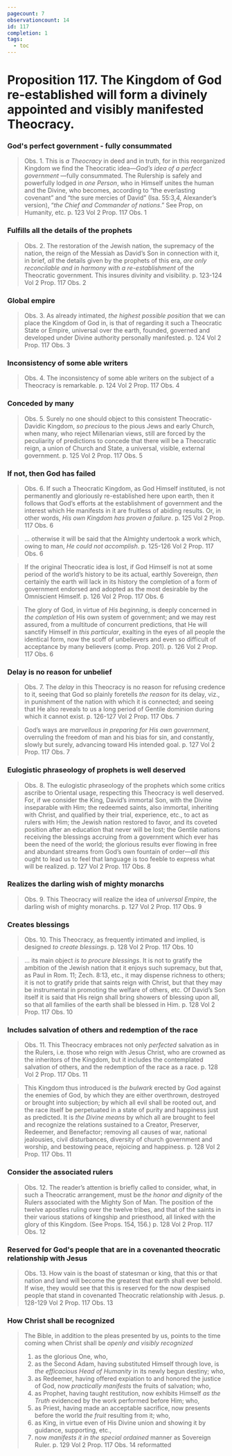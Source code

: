 ```yaml
---
pagecount: 7
observationcount: 14
id: 117
completion: 1
tags:
  - toc
---
```

# Proposition 117. The Kingdom of God re-established will form a divinely appointed and visibly manifested Theocracy.
### God's perfect government - fully consummated
>Obs. 1. This is *a Theocracy* in deed and in truth, for in this reorganized Kingdom we find the Theocratic idea—*God’s idea of a perfect government* —fully consummated. The Rulership is safely and powerfully lodged in *one Person*, who in Himself unites the human and the Divine, who becomes, according to “the everlasting covenant” and “the sure mercies of David” (Isa. 55:3,4, Alexander’s version), “*the Chief and Commander of nations*.” See Prop, on Humanity, etc.
>p. 123 Vol 2 Prop. 117 Obs. 1
### Fulfills all the details of the prophets
>Obs. 2. The restoration of the Jewish nation, the supremacy of the nation, the reign of the Messiah as David’s Son in connection with it, in brief, *all* the details given by the prophets of this era, *are only reconcilable and in harmony with a re-establishment* of the Theocratic government. This insures divinity and visibility.
>p. 123-124 Vol 2 Prop. 117 Obs. 2
### Global empire
>Obs. 3. As already intimated, *the highest possible position* that we can place the Kingdom of God in, is that of regarding it such a Theocratic State or Empire, universal over the earth, founded, governed and developed under Divine authority personally manifested.
>p. 124 Vol 2 Prop. 117 Obs. 3
### Inconsistency of some able writers 
>Obs. 4. The inconsistency of some able writers on the subject of a Theocracy is remarkable.
>p. 124 Vol 2 Prop. 117 Obs. 4
### Conceded by many
>Obs. 5. Surely no one should object to this consistent Theocratic-Davidic Kingdom, *so precious* to the pious Jews and early Church, when many, who reject Millenarian views, still are forced by the peculiarity of predictions to concede that there will be a Theocratic reign, a union of Church and State, a universal, visible, external government.
>p. 125 Vol 2 Prop. 117 Obs. 5
### If not, then God has failed
>Obs. 6. If such a Theocratic Kingdom, as God Himself instituted, is not permanently and gloriously re-established here upon earth, then it follows that God’s efforts at the establishment of government and the interest which He manifests in it are fruitless of abiding results. Or, in other words, *His own Kingdom has proven a failure*.
>p. 125 Vol 2 Prop. 117 Obs. 6

>... otherwise it will be said that the Almighty undertook a work which, owing to man, *He could not accomplish*.
>p. 125-126 Vol 2 Prop. 117 Obs. 6

>If the original Theocratic idea is lost, if God Himself is not at some period of the world’s history to be its actual, earthly Sovereign, *then* certainly the earth will lack in its history the completion of a form of government endorsed and adopted as the most desirable by the Omniscient Himself.
>p. 126 Vol 2 Prop. 117 Obs. 6

>The glory of God, in virtue of *His beginning*, is deeply concerned in *the completion* of His own system of government; and we may rest assured, from a multitude of concurrent predictions, that He will sanctify Himself in *this particular*, exalting in the eyes of all people the identical form, now the scoff of unbelievers and even so difficult of acceptance by many believers (comp. Prop. 201).
>p. 126 Vol 2 Prop. 117 Obs. 6
### Delay is no reason for unbelief
>Obs. 7. The *delay* in this Theocracy is no reason for refusing credence to it, seeing that God so plainly foretells *the reason* for its delay, viz., in punishment of the nation with which it is connected; and seeing that He also reveals to us a long period of Gentile dominion during which it cannot exist.
>p. 126-127 Vol 2 Prop. 117 Obs. 7

>God’s ways are *marvellous in preparing for His own government*, overruling the freedom of man and his bias for sin, and constantly, slowly but surely, advancing toward His intended goal.
>p. 127 Vol 2 Prop. 117 Obs. 7
### Eulogistic phraseology of prophets is well deserved
>Obs. 8. The eulogistic phraseology of the prophets which some critics ascribe to Oriental usage, respecting this Theocracy is well deserved. For, if we consider the King, David’s immortal Son, with the Divine inseparable with Him; the redeemed saints, also immortal, inheriting with Christ, and qualified by their trial, experience, etc., to act as rulers with Him; the Jewish nation restored to favor, and its coveted position after an education that never will be lost; the Gentile nations receiving the blessings accruing from a government which ever has been the need of the world; the glorious results ever flowing in free and abundant streams from God’s own fountain of order—*all this* ought to lead us to feel that language is too feeble to express what will be realized.
>p. 127 Vol 2 Prop. 117 Obs. 8
### Realizes the darling wish of mighty monarchs
>Obs. 9. This Theocracy will realize the idea of *universal Empire*, the darling wish of mighty monarchs.
>p. 127 Vol 2 Prop. 117 Obs. 9
### Creates blessings
>Obs. 10. This Theocracy, as frequently intimated and implied, is designed *to create blessings*.
>p. 128 Vol 2 Prop. 117 Obs. 10

>... its main object *is to procure blessings*. It is not to gratify the ambition of the Jewish nation that it enjoys such supremacy, but that, as Paul in Rom. 11; Zech. 8:13, etc., it may dispense richness to others; it is not to gratify pride that saints reign with Christ, but that they may be instrumental in promoting the welfare of others, etc. Of David’s Son itself it is said that His reign shall bring showers of blessing upon all, so that all families of the earth shall be blessed in Him.
>p. 128 Vol 2 Prop. 117 Obs. 10
### Includes salvation of others and redemption of the race
>Obs. 11. This Theocracy embraces not only *perfected* salvation as in the Rulers, i.e. those who reign with Jesus Christ, who are crowned as the inheritors of the Kingdom, but it includes the contemplated salvation of others, and the redemption of the race as a race.
>p. 128 Vol 2 Prop. 117 Obs. 11

>This Kingdom thus introduced is *the bulwark* erected by God against the enemies of God, by which they are either overthrown, destroyed or brought into subjection; by which all evil shall be rooted out, and the race itself be perpetuated in a state of purity and happiness just as predicted. It is *the Divine means* by which all are brought to feel and recognize the relations sustained to a Creator, Preserver, Redeemer, and Benefactor; removing all causes of war, national jealousies, civil disturbances, diversity of church government and worship, and bestowing peace, rejoicing and happiness.
>p. 128 Vol 2 Prop. 117 Obs. 11
### Consider the associated rulers
>Obs. 12. The reader’s attention is briefly called to consider, what, in such a Theocratic arrangement, must be *the honor and dignity* of the Rulers associated with the Mighty Son of Man. The position of the twelve apostles ruling over the twelve tribes, and that of the saints in their various stations of kingship and priesthood, all linked with the glory of this Kingdom. (See Props. 154, 156.)
>p. 128 Vol 2 Prop. 117 Obs. 12
### Reserved for God's people that are in a covenanted theocratic relationship with Jesus
>Obs. 13. How vain is the boast of statesman or king, that this or that nation and land will become the greatest that earth shall ever behold. If wise, they would see that this is reserved for the now despised people that stand in covenanted Theocratic relationship with Jesus.
>p. 128-129 Vol 2 Prop. 117 Obs. 13
### How Christ shall be recognized
>The Bible, in addition to the pleas presented by us, points to the time coming when Christ shall be *openly and visibly recognized* 
>1. as the glorious One, who, 
>2. as the Second Adam, having substituted Himself through love, is *the efficacious Head of Humanity* in its newly begun destiny; who,
>3. as Redeemer, having offered expiation to and honored the justice of God, now *practically manifests* the fruits of salvation; who, 
>4. as Prophet, having taught restitution, now exhibits Himself *as the Truth* evidenced by the work performed before Him; who, 
>5. as Priest, having made an acceptable sacrifice, now presents before the world *the fruit* resulting from it; who, 
>6. as King, in virtue even of His Divine union and showing it by guidance, supporting, etc., 
>7. now *manifests it in the special ordained* manner as Sovereign Ruler.
>p. 129 Vol 2 Prop. 117 Obs. 14 reformatted

